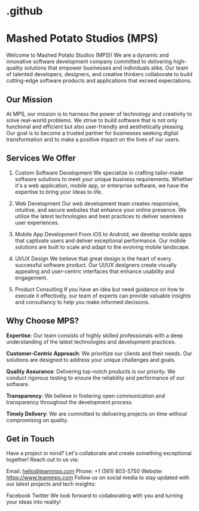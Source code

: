 # .github

# Mashed Potato Studios (MPS)

Welcome to Mashed Potato Studios (MPS)! We are a dynamic and innovative software development company committed to delivering high-quality solutions that empower businesses and individuals alike. Our team of talented developers, designers, and creative thinkers collaborate to build cutting-edge software products and applications that exceed expectations.

## Our Mission
At MPS, our mission is to harness the power of technology and creativity to solve real-world problems. We strive to build software that is not only functional and efficient but also user-friendly and aesthetically pleasing. Our goal is to become a trusted partner for businesses seeking digital transformation and to make a positive impact on the lives of our users.

## Services We Offer
1. Custom Software Development
We specialize in crafting tailor-made software solutions to meet your unique business requirements. Whether it's a web application, mobile app, or enterprise software, we have the expertise to bring your ideas to life.

2. Web Development
Our web development team creates responsive, intuitive, and secure websites that enhance your online presence. We utilize the latest technologies and best practices to deliver seamless user experiences.

3. Mobile App Development
From iOS to Android, we develop mobile apps that captivate users and deliver exceptional performance. Our mobile solutions are built to scale and adapt to the evolving mobile landscape.

4. UI/UX Design
We believe that great design is the heart of every successful software product. Our UI/UX designers create visually appealing and user-centric interfaces that enhance usability and engagement.

5. Product Consulting
If you have an idea but need guidance on how to execute it effectively, our team of experts can provide valuable insights and consultancy to help you make informed decisions.

## Why Choose MPS?
**Expertise**: Our team consists of highly skilled professionals with a deep understanding of the latest technologies and development practices.

**Customer-Centric Approach**: We prioritize our clients and their needs. Our solutions are designed to address your unique challenges and goals.

**Quality Assurance**: Delivering top-notch products is our priority. We conduct rigorous testing to ensure the reliability and performance of our software.

**Transparency**: We believe in fostering open communication and transparency throughout the development process.

**Timely Delivery**: We are committed to delivering projects on time without compromising on quality.

## Get in Touch
Have a project in mind? Let's collaborate and create something exceptional together! Reach out to us via:

Email: hello@teammps.com
Phone: +1 (561) 803-5750
Website: https://www.teammps.com
Follow us on social media to stay updated with our latest projects and tech insights:

Facebook
Twitter
We look forward to collaborating with you and turning your ideas into reality!

